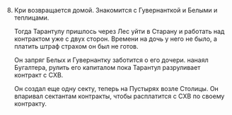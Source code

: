 

8. Кри возвращается домой. Знакомится с Гувернанткой и Белыми и теплицами.

    Тогда Тарантулу пришлось через Лес уйти в Старану и работать над контрактом уже с двух сторон. Времени на дочь у него не было, а платить штраф страхом он был не готов.

    Он запряг Белых и Гувернантку заботится о его дочери. нанаял Бугалтера, рулить его капиталом пока Тарантул разруливает контракт с СХВ.

    Он создал еще одну секту, теперь на Пустырях возле Столицы. Он впаривал сектантам контракты, чтобы расплатится с СХВ по своему контракту.

    